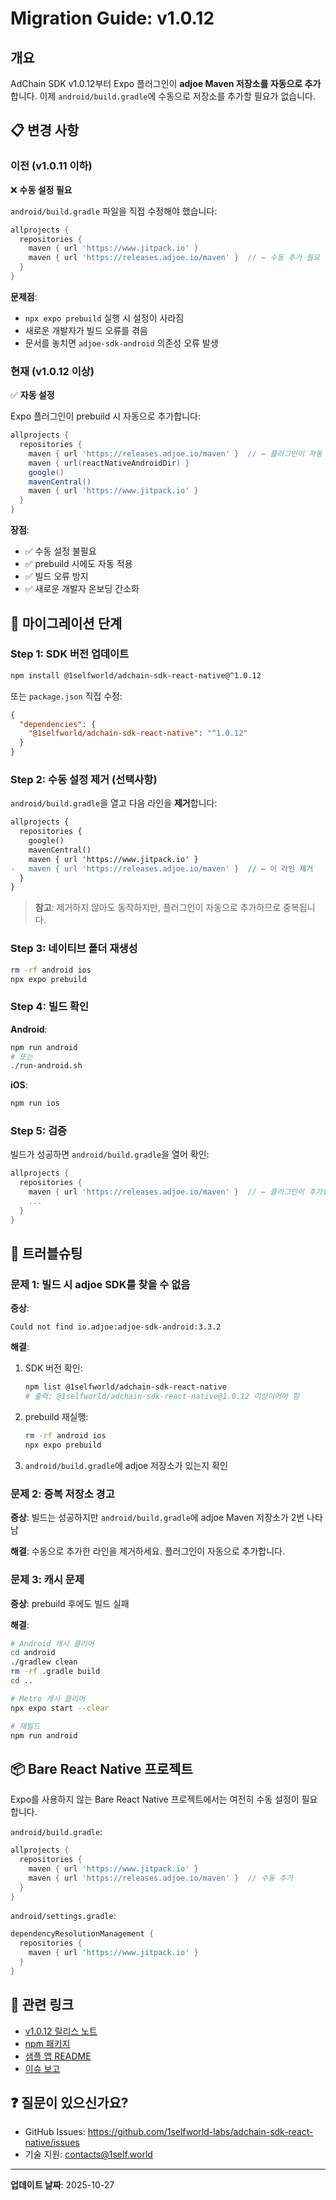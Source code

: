 # Migration Guide: v1.0.12

## 개요

AdChain SDK v1.0.12부터 Expo 플러그인이 **adjoe Maven 저장소를 자동으로 추가**합니다.
이제 `android/build.gradle`에 수동으로 저장소를 추가할 필요가 없습니다.

## 📋 변경 사항

### 이전 (v1.0.11 이하)

❌ **수동 설정 필요**

`android/build.gradle` 파일을 직접 수정해야 했습니다:

```gradle
allprojects {
  repositories {
    maven { url 'https://www.jitpack.io' }
    maven { url 'https://releases.adjoe.io/maven' }  // ← 수동 추가 필요
  }
}
```

**문제점**:
- `npx expo prebuild` 실행 시 설정이 사라짐
- 새로운 개발자가 빌드 오류를 겪음
- 문서를 놓치면 `adjoe-sdk-android` 의존성 오류 발생

### 현재 (v1.0.12 이상)

✅ **자동 설정**

Expo 플러그인이 prebuild 시 자동으로 추가합니다:

```gradle
allprojects {
  repositories {
    maven { url 'https://releases.adjoe.io/maven' }  // ← 플러그인이 자동 추가
    maven { url(reactNativeAndroidDir) }
    google()
    mavenCentral()
    maven { url 'https://www.jitpack.io' }
  }
}
```

**장점**:
- ✅ 수동 설정 불필요
- ✅ prebuild 시에도 자동 적용
- ✅ 빌드 오류 방지
- ✅ 새로운 개발자 온보딩 간소화

## 🚀 마이그레이션 단계

### Step 1: SDK 버전 업데이트

```bash
npm install @1selfworld/adchain-sdk-react-native@^1.0.12
```

또는 `package.json` 직접 수정:

```json
{
  "dependencies": {
    "@1selfworld/adchain-sdk-react-native": "^1.0.12"
  }
}
```

### Step 2: 수동 설정 제거 (선택사항)

`android/build.gradle`을 열고 다음 라인을 **제거**합니다:

```diff
allprojects {
  repositories {
    google()
    mavenCentral()
    maven { url 'https://www.jitpack.io' }
-   maven { url 'https://releases.adjoe.io/maven' }  // ← 이 라인 제거
  }
}
```

> **참고**: 제거하지 않아도 동작하지만, 플러그인이 자동으로 추가하므로 중복됩니다.

### Step 3: 네이티브 폴더 재생성

```bash
rm -rf android ios
npx expo prebuild
```

### Step 4: 빌드 확인

**Android**:
```bash
npm run android
# 또는
./run-android.sh
```

**iOS**:
```bash
npm run ios
```

### Step 5: 검증

빌드가 성공하면 `android/build.gradle`을 열어 확인:

```gradle
allprojects {
  repositories {
    maven { url 'https://releases.adjoe.io/maven' }  // ← 플러그인이 추가했는지 확인
    ...
  }
}
```

## 🐛 트러블슈팅

### 문제 1: 빌드 시 adjoe SDK를 찾을 수 없음

**증상**:
```
Could not find io.adjoe:adjoe-sdk-android:3.3.2
```

**해결**:
1. SDK 버전 확인:
   ```bash
   npm list @1selfworld/adchain-sdk-react-native
   # 출력: @1selfworld/adchain-sdk-react-native@1.0.12 이상이어야 함
   ```

2. prebuild 재실행:
   ```bash
   rm -rf android ios
   npx expo prebuild
   ```

3. `android/build.gradle`에 adjoe 저장소가 있는지 확인

### 문제 2: 중복 저장소 경고

**증상**:
빌드는 성공하지만 `android/build.gradle`에 adjoe Maven 저장소가 2번 나타남

**해결**:
수동으로 추가한 라인을 제거하세요. 플러그인이 자동으로 추가합니다.

### 문제 3: 캐시 문제

**증상**:
prebuild 후에도 빌드 실패

**해결**:
```bash
# Android 캐시 클리어
cd android
./gradlew clean
rm -rf .gradle build
cd ..

# Metro 캐시 클리어
npx expo start --clear

# 재빌드
npm run android
```

## 📦 Bare React Native 프로젝트

Expo를 사용하지 않는 Bare React Native 프로젝트에서는 여전히 수동 설정이 필요합니다.

`android/build.gradle`:
```gradle
allprojects {
  repositories {
    maven { url 'https://www.jitpack.io' }
    maven { url 'https://releases.adjoe.io/maven' }  // 수동 추가
  }
}
```

`android/settings.gradle`:
```gradle
dependencyResolutionManagement {
  repositories {
    maven { url 'https://www.jitpack.io' }
  }
}
```

## 🔗 관련 링크

- [v1.0.12 릴리스 노트](https://github.com/1selfworld-labs/adchain-sdk-react-native/releases/tag/v1.0.12)
- [npm 패키지](https://www.npmjs.com/package/@1selfworld/adchain-sdk-react-native)
- [샘플 앱 README](./README.md)
- [이슈 보고](https://github.com/1selfworld-labs/adchain-sdk-react-native/issues)

## ❓ 질문이 있으신가요?

- GitHub Issues: https://github.com/1selfworld-labs/adchain-sdk-react-native/issues
- 기술 지원: contacts@1self.world

---

**업데이트 날짜**: 2025-10-27
